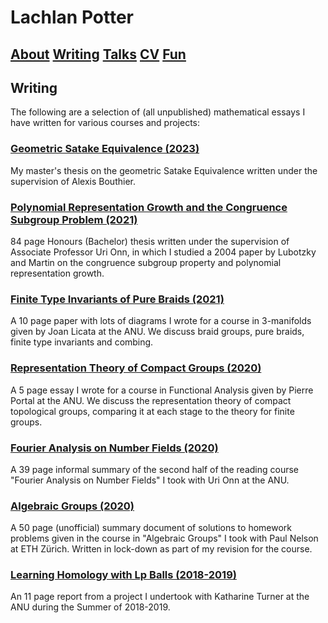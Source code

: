 # Lachlan Potter

## [About](README.md)  [Writing](Writing.md)  [Talks](Talks.md)  [CV](CV.md)  [Fun](Fun.md) 

## Writing

The following are a selection of (all unpublished) mathematical essays I have written for various courses and projects:

### [Geometric Satake Equivalence (2023)](https://drive.google.com/file/d/1EiVx8f-Xme7qHfz3vI51TxaLAUoiDtOc/view?usp=sharing)

My master's thesis on the geometric Satake Equivalence written under the supervision of Alexis Bouthier.



### [Polynomial Representation Growth and the Congruence Subgroup Problem (2021)](https://drive.google.com/file/d/1SwvjpAMPowT6M35Bdggw7ghsfRpECQjv/view) 

84 page Honours (Bachelor) thesis written under the supervision of Associate Professor Uri Onn, in which I studied a 2004 paper by Lubotzky and Martin on the congruence subgroup property and polynomial representation growth.  



### [Finite Type Invariants of Pure Braids (2021)](https://drive.google.com/file/d/14ZR8tilAPUP4BwqxVTrKz5rtEbjXfIzA/view?usp=sharing)

A 10 page paper with lots of diagrams I wrote for a course in 3-manifolds given by Joan Licata at the ANU. We discuss braid groups, pure braids, finite type invariants and combing.



### [Representation Theory of Compact Groups (2020)](https://drive.google.com/file/d/1JU0yQTBZe4Z71Bp6ckp--nzzcoqwQIsi/view?usp=sharing)

A 5 page essay I wrote for a course in Functional Analysis given by Pierre Portal at the ANU. We discuss the representation theory of compact topological groups, comparing it at each stage to the theory for finite groups.



### [Fourier Analysis on Number Fields (2020)](https://drive.google.com/file/d/14gRPHEoFDseHlVWCtXc3-cf8uvhHfTRT/view?usp=sharing)

A 39 page informal summary of the second half of the reading course "Fourier Analysis on Number Fields" I took with Uri Onn at the ANU. 



### [Algebraic Groups (2020)](https://drive.google.com/file/d/1TfPxPnXPS_HHjTKkvvd4JnFp9DAUj63v/view?usp=sharing)

A 50 page (unofficial) summary document of solutions to homework problems given in the course in "Algebraic Groups" I took with Paul Nelson at ETH Zürich. Written in lock-down as part of my revision for the course.



### [Learning Homology with Lp Balls (2018-2019)](https://drive.google.com/file/d/1KjQ8H0c9fH8DYApcrFUPxo-vfiAaz7ZF/view?usp=sharing)

An 11 page report from a project I undertook with Katharine Turner at the ANU during the Summer of 2018-2019.
